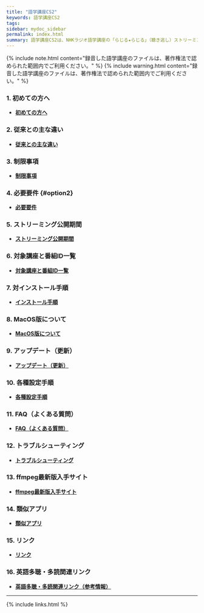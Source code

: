 ```yaml
---
title: "語学講座CS2"
keywords: 語学講座CS2
tags: 
sidebar: mydoc_sidebar
permalink: index.html
summary: 語学講座CS2は、NHKラジオ語学講座の「らじる★らじる」（聴き逃し）ストリーミング配信を自動録音するためのアプリです。録音した語学講座のファイルは、著作権法で認められた範囲内でご利用ください。
---
```


{% include note.html content="録音した語学講座のファイルは、著作権法で認められた範囲内でご利用ください。" %}
{% include warning.html content="録音した語学講座のファイルは、著作権法で認められた範囲内でご利用ください。" %}

### 1. 初めての方へ

* **[初めての方へ](./introduction)**


### 2. 従来との主な違い

* **[従来との主な違い](./CS_vs_CS2)** 


### 3. 制限事項

* **[制限事項](./limitations)** 

### 4. 必要要件 {#option2}

* **[必要要件](./requirements)**


### 5. ストリーミング公開期間
* **[ストリーミング公開期間](./Streaming_period)**


### 6. 対象講座と番組ID一覧

* **[対象講座と番組ID一覧](./courses_name)** 


### 7. 対インストール手順

* **[インストール手順](./install)** 


### 8. MacOS版について

* **[MacOS版について](./macos)** 


### 9. アップデート（更新）

* **[アップデート（更新）](./update)**


### 10. 各種設定手順

* **[各種設定手順](./settings)**


### 11. FAQ（よくある質問）

* **[FAQ（よくある質問）](./FAQ)**


### 12. トラブルシューティング

* **[トラブルシューティング](./troubleshooting)** 


### 13. ffmpeg最新版入手サイト

* **[ffmpeg最新版入手サイト](./FFMPEG)**


### 14. 類似アプリ

* **[類似アプリ](./application)**     


### 15. リンク

* **[リンク](./link)**


### 16. 英語多聴・多読関連リンク

* **[英語多聴・多読関連リンク（参考情報）](./extensive_reading)**


***

 <link rel="shortcut icon" type="image/x-icon" href="https://avatars.githubusercontent.com/u/46049273?v=4">
 <link rel="shortcut icon" type="image/x-icon" href="https://raw.githubusercontent.com/CSReviser/CaptureStream2/master/icon.ico">
 <meta name="twitter:image:src" content="https://avatars.githubusercontent.com/u/46049273?v=4">

{% include links.html %}
